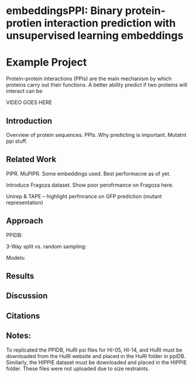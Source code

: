 # embeddingsPPI: Binary protein-protien interaction prediction with unsupervised learning embeddings

# Example Project

Protein-protein interactions (PPIs) are the main mechanism by which proteins carry out their functions.  A better ability predict if two proteins will interact can be 

VIDEO GOES HERE

## Introduction

Overview of protein sequences.  PPIs.  Why predicting is important. 
Mutatnt ppi stuff.

## Related Work

PIPR.  MuPIPR.  Some embeddings used.  Best performacne as of yet.

Introduce Fragoza dataset. Show poor perofrmance on Fragoza here.

Unirep & TAPE – highlight perfmrance on GFP prediction (mutant representation) 

## Approach

PPIDB:

3-Way split vs. random sampling:

Models:





## Results



## Discussion

## Citations

## Notes:
To replicated the PPIDB, HuRI psi files for HI-05, HI-14, and HuRI must be downloaded from the HuRI website and placed in the HuRI folder in ppiDB.  Similarly, the HIPPIE dataset must be downloaded and placed in the HIPPIE folder.  These files were not uploaded due to size restraints. 
